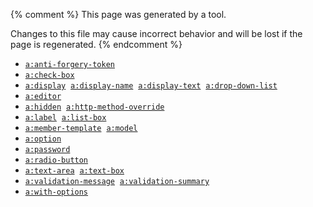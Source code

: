 
{% comment %}
This page was generated by a tool.

Changes to this file may cause incorrect behavior and will be lost if
the page is regenerated.
{% endcomment %}

- [`a:anti-forgery-token`](../a/anti-forgery-token.html)
- [`a:check-box`](../a/check-box.html)
- [`a:display`](../a/display.html) &nbsp;[`a:display-name`](../a/display-name.html) &nbsp;[`a:display-text`](../a/display-text.html) &nbsp;[`a:drop-down-list`](../a/drop-down-list.html)
- [`a:editor`](../a/editor.html)
- [`a:hidden`](../a/hidden.html) &nbsp;[`a:http-method-override`](../a/http-method-override.html)
- [`a:label`](../a/label.html) &nbsp;[`a:list-box`](../a/list-box.html)
- [`a:member-template`](../a/member-template.html) &nbsp;[`a:model`](../a/model.html)
- [`a:option`](../a/option.html)
- [`a:password`](../a/password.html)
- [`a:radio-button`](../a/radio-button.html)
- [`a:text-area`](../a/text-area.html) &nbsp;[`a:text-box`](../a/text-box.html)
- [`a:validation-message`](../a/validation-message.html) &nbsp;[`a:validation-summary`](../a/validation-summary.html)
- [`a:with-options`](../a/with-options.html)
